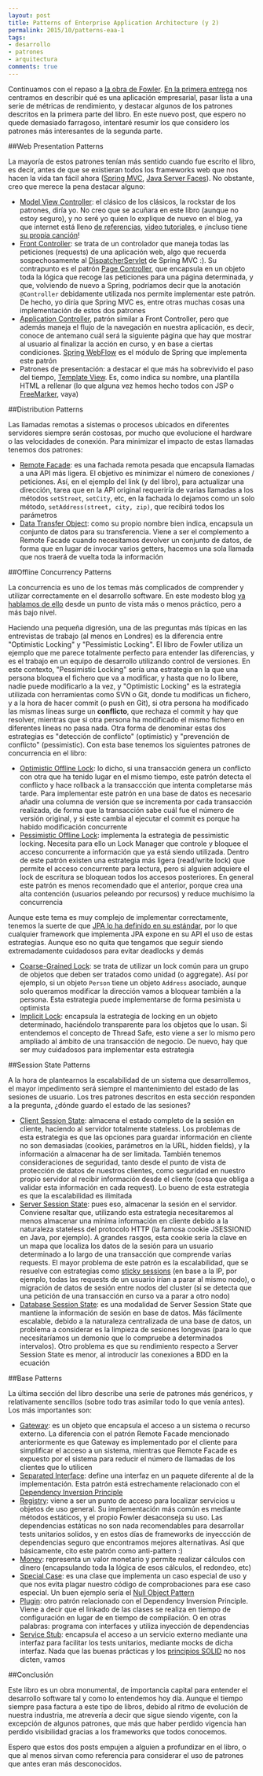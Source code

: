 ```yaml
---
layout: post
title: Patterns of Enterprise Application Architecture (y 2)
permalink: 2015/10/patterns-eaa-1
tags:
- desarrollo
- patrones
- arquitectura
comments: true
---
```


Continuamos con el repaso a [la obra de Fowler](http://www.amazon.es/Enterprise-Application-Architecture-Addison-Wesley-Signature/dp/0321127420/ref=sr_1_1?ie=UTF8&qid=1443261882&sr=8-1&keywords=patterns+of+enterprise+application+architecture). [En la primera entrega](/2015/09/patterns-eaa-1) nos centramos en describir qué es una aplicación empresarial, pasar lista a una serie de métricas de rendimiento, y destacar algunos de los patrones descritos en la primera parte del libro. En este nuevo post, que espero no quede demasiado farragoso, intentaré resumir los que considero los patrones más interesantes de la segunda parte.

<!--break-->

##Web Presentation Patterns

La mayoría de estos patrones tenían más sentido cuando fue escrito el libro, es decir, antes de que se existieran todos los frameworks web que nos hacen la vida tan fácil ahora ([Spring MVC](http://docs.spring.io/spring-framework/docs/current/spring-framework-reference/html/mvc.html), [Java Server Faces](https://es.wikipedia.org/wiki/JavaServer_Faces)). No obstante, creo que merece la pena destacar alguno:

* [Model View Controller](http://martinfowler.com/eaaCatalog/modelViewController.html): el clásico de los clásicos, la rockstar de los patrones, diría yo. No creo que se acuñara en este libro (aunque no estoy seguro), y no seré yo quien lo explique de nuevo en el blog, ya que internet está lleno [de referencias](https://en.wikipedia.org/wiki/Model%E2%80%93view%E2%80%93controller), [video tutoriales](https://www.youtube.com/watch?v=qXRcVhWxuaU), e ¡incluso tiene [su propia canción](https://www.youtube.com/watch?v=YYvOGPMLVDo)!
* [Front Controller](http://martinfowler.com/eaaCatalog/frontController.html): se trata de un controlador que maneja todas las peticiones (requests) de una aplicación web, algo que recuerda sospechosamente al [DispatcherServlet](http://docs.spring.io/spring/docs/current/javadoc-api/org/springframework/web/servlet/DispatcherServlet.html) de Spring MVC :). Su contrapunto es el patrón [Page Controller](http://martinfowler.com/eaaCatalog/pageController.html), que encapsula en un objeto toda la lógica que recoge las peticiones para una página determinada, y que, volviendo de nuevo a Spring, podríamos decir que la anotación `@Controller` debidamente utilizada nos permite implementar este patrón. De hecho, yo diría que Spring MVC es, entre otras muchas cosas una implementación de estos dos patrones
* [Application Controller](http://martinfowler.com/eaaCatalog/applicationController.html), patrón similar a Front Controller, pero que además maneja el flujo de la navegación en nuestra aplicación, es decir, conoce de antemano cuál será la siguiente página que hay que mostrar al usuario al finalizar la acción en curso, y en base a ciertas condiciones. [Spring WebFlow](http://projects.spring.io/spring-webflow/) es el módulo de Spring que implementa este patrón
* Patrones de presentación: a destacar el que más ha sobrevivido el paso del tiempo, [Template View](http://martinfowler.com/eaaCatalog/templateView.html). Es, como indica su nombre, una plantilla HTML a rellenar (lo que alguna vez hemos hecho todos con JSP o [FreeMarker](http://freemarker.org/), vaya)

##Distribution Patterns

Las llamadas remotas a sistemas o procesos ubicados en diferentes servidores siempre serán costosas, por mucho que evolucione el hardware o las velocidades de conexión. Para minimizar el impacto de estas llamadas tenemos dos patrones:

* [Remote Facade](http://martinfowler.com/eaaCatalog/remoteFacade.html): es una fachada remota pesada que encapsula llamadas a una API más ligera. El objetivo es minimizar el número de conexiones / peticiones. Así, en el ejemplo del link (y del libro), para actualizar una dirección, tarea que en la API original requeriría de varias llamadas a los métodos `setStreet`, `setCity`, etc, en la fachada lo dejamos como un solo método, `setAddress(street, city, zip)`, que recibirá todos los parámetros
* [Data Transfer Object](http://martinfowler.com/eaaCatalog/dataTransferObject.html): como su propio nombre bien indica, encapsula un conjunto de datos para su transferencia. Viene a ser el complemento a Remote Facade cuando necesitamos devolver un conjunto de datos, de forma que en lugar de invocar varios getters, hacemos una sola llamada que nos traerá de vuelta toda la información

##Offline Concurrency Patterns

La concurrencia es uno de los temas más complicados de comprender y utilizar correctamente en el desarrollo software. En este modesto blog [ya hablamos de ello](/2015/05/multithreading-1) desde un punto de vista más o menos práctico, pero a más bajo nivel.

Haciendo una pequeña digresión, una de las preguntas más típicas en las entrevistas de trabajo (al menos en Londres) es la diferencia entre "Optimistic Locking" y "Pessimistic Locking". El libro de Fowler utiliza un ejemplo que me parece totalmente perfecto para entender las diferencias, y es el trabajo en un equipo de desarrollo utilizando control de versiones. En este contexto, "Pessimistic Locking" sería una estrategia en la que una persona bloquea el fichero que va a modificar, y hasta que no lo libere, nadie puede modificarlo a la vez, y "Optimistic Locking" es la estrategia utilizada con herramientas como SVN o Git, donde tu modificas un fichero, y a la hora de hacer commit (o push en Git), si otra persona ha modificado las mismas líneas surge un **conflicto**, que rechaza el commit y hay que resolver, mientras que si otra persona ha modificado el mismo fichero en diferentes líneas no pasa nada. Otra forma de denominar estas dos estrategias es "detección de conflicto" (optimistic) y "prevención de conflicto" (pessimistic). Con esta base tenemos los siguientes patrones de concurrencia en el libro:

* [Optimistic Offline Lock](http://martinfowler.com/eaaCatalog/optimisticOfflineLock.html): lo dicho, si una transacción genera un conflicto con otra que ha tenido lugar en el mismo tiempo, este patrón detecta el conflicto y hace rollback a la transaccción que intenta completarse más tarde. Para implementar este patrón en una base de datos es necesario añadir una columna de versión que se incrementa por cada transacción realizada, de forma que la transacción sabe cuál fue el número de versión original, y si este cambia al ejecutar el commit es porque ha habido modificación concurrente
* [Pessimistic Offline Lock](http://martinfowler.com/eaaCatalog/pessimisticOfflineLock.html): implementa la estrategia de pessimistic locking. Necesita para ello un Lock Manager que controle y bloquee el acceso concurrente a información que ya está siendo utilizada. Dentro de este patrón existen una estrategia más ligera (read/write lock) que permite el acceso concurrente para lectura, pero si alguien adquiere el lock de escritura se bloquean todos los accesos posteriores. En general este patrón es menos recomendado que el anterior, porque crea una alta contención (usuarios peleando por recursos) y reduce muchísimo la concurrencia

Aunque este tema es muy complejo de implementar correctamente, tenemos la suerte de que [JPA lo ha definido en su estándar](https://blogs.oracle.com/carolmcdonald/entry/jpa_2_0_concurrency_and), por lo que cualquier framework que implementa JPA expone en su API el uso de estas estrategias. Aunque eso no quita que tengamos que seguir siendo extremadamente cuidadosos para evitar deadlocks y demás

* [Coarse-Grained Lock](http://martinfowler.com/eaaCatalog/coarseGrainedLock.html): se trata de utilizar un lock común para un grupo de objetos que deben ser tratados como unidad (o aggregate). Así por ejemplo, si un objeto `Person` tiene un objeto `Address` asociado, aunque solo queramos modificar la dirección vamos a bloquear también a la persona. Esta estrategia puede implementarse de forma pesimista u optimista
* [Implicit Lock](http://martinfowler.com/eaaCatalog/implicitLock.html): encapsula la estrategia de locking en un objeto determinado, haciéndolo transparente para los objetos que lo usan. Si entendemos el concepto de Thread Safe, esto viene a ser lo mismo pero ampliado al ámbito de una transacción de negocio. De nuevo, hay que ser muy cuidadosos para implementar esta estrategia

##Session State Patterns

A la hora de plantearnos la escalabilidad de un sistema que desarrollemos, el mayor impedimento será siempre el mantenimiento del estado de las sesiones de usuario. Los tres patrones descritos en esta sección responden a la pregunta, ¿dónde guardo el estado de las sesiones?

* [Client Session State](http://martinfowler.com/eaaCatalog/clientSessionState.html): almacena el estado completo de la sesión en cliente, haciendo al servidor totalmente stateless. Los problemas de esta estrategia es que las opciones para guardar información en cliente no son demasiadas (cookies, parámetros en la URL, hidden fields), y la información a almacenar ha de ser limitada. También tenemos consideraciones de seguridad, tanto desde el punto de vista de protección de datos de nuestros clientes, como seguridad en nuestro propio servidor al recibir información desde el cliente (cosa que obliga a validar esta información en cada request). Lo bueno de esta estrategia es que la escalabilidad es ilimitada
* [Server Session State](http://martinfowler.com/eaaCatalog/serverSessionState.html): pues eso, almacenar la sesión en el servidor. Conviene resaltar que, utilizando esta estrategia necesitaremos al menos almacenar una mínima información en cliente debido a la naturaleza stateless del protocolo HTTP (la famosa cookie JSESSIONID en Java, por ejemplo). A grandes rasgos, esta cookie sería la clave en un mapa que localiza los datos de la sesión para un usuario determinado a lo largo de una transacción que comprende varias requests. El mayor problema de este patrón es la escalabilidad, que se resuelve con estrategias como [sticky sessions](http://stackoverflow.com/questions/10494431/sticky-and-non-sticky-sessions) (en base a la IP, por ejemplo, todas las requests de un usuario irían a parar al mismo nodo), o migración de datos de sesión entre nodos del cluster (si se detecta que una petición de una transacción en curso va a parar a otro nodo)
* [Database Session State](http://martinfowler.com/eaaCatalog/databaseSessionState.html): es una modalidad de Server Session State que mantiene la información de sesión en base de datos. Más fácilmente escalable, debido a la naturaleza centralizada de una base de datos, un problema a considerar es la limpieza de sesiones longevas (para lo que necesitaríamos un demonio que lo compruebe a determinados intervalos). Otro problema es que su rendimiento respecto a Server Session State es menor, al introducir las conexiones a BDD en la ecuación

##Base Patterns

La última sección del libro describe una serie de patrones más genéricos, y relativamente sencillos (sobre todo tras asimilar todo lo que venía antes). Los más importantes son:

* [Gateway](http://martinfowler.com/eaaCatalog/gateway.html): es un objeto que encapsula el acceso a un sistema o recurso externo. La diferencia con el patrón Remote Facade mencionado anteriormente es que Gateway es implementado por el cliente para simplificar el acceso a un sistema, mientras que Remote Facade es expuesto por el sistema para reducir el número de llamadas de los clientes que lo utilicen
* [Separated Interface](http://martinfowler.com/eaaCatalog/separatedInterface.html): define una interfaz en un paquete diferente al de la implementación. Esta patrón está estrechamente relacionado con el [Dependency Inversion Principle](/2015/03/principios-dependencias)
* [Registry](http://martinfowler.com/eaaCatalog/registry.html): viene a ser un punto de acceso para localizar servicios u objetos de uso general. Su implementación más común es mediante métodos estáticos, y el propio Fowler desaconseja su uso. Las dependencias estáticas no son nada recomendables para desarrollar tests unitarios solidos, y en estos días de frameworks de inyeccción de dependencias seguro que encontramos mejores alternativas. Así que básicamente, cito este patrón como anti-pattern :)
* [Money](http://martinfowler.com/eaaCatalog/money.html): representa un valor monetario y permite realizar cálculos con dinero (encapsulando toda la lógica de esos cálculos, el redondeo, etc)
* [Special Case](http://martinfowler.com/eaaCatalog/specialCase.html): es una clase que implementa un caso especial de uso y que nos evita plagar nuestro código de comprobaciones para ese caso especial. Un buen ejemplo sería el [Null Object Pattern](https://sourcemaking.com/design_patterns/null_object)
* [Plugin](http://martinfowler.com/eaaCatalog/plugin.html): otro patrón relacionado con el Dependency Inversion Principle. Viene a decir que el linkado de las clases se realiza en tiempo de configuración en lugar de en tiempo de compilación. O en otras palabras: programa con interfaces y utiliza inyección de dependencias
* [Service Stub](http://martinfowler.com/eaaCatalog/serviceStub.html): encapsula el acceso a un servicio externo mediante una interfaz para facilitar los tests unitarios, mediante mocks de dicha interfaz. Nada que las buenas prácticas y los [principios SOLID](https://en.wikipedia.org/wiki/SOLID_(object-oriented_design)) no nos dicten, vamos

##Conclusión

Este libro es un obra monumental, de importancia capital para entender el desarrollo software tal y como lo entendemos hoy día. Aunque el tiempo siempre pasa factura a este tipo de libros, debido al ritmo de evolución de nuestra industria, me atrevería a decir que sigue siendo vigente, con la excepción de algunos patrones, que más que haber perdido vigencia han perdido visibilidad gracias a los frameworks que todos conocemos.

Espero que estos dos posts empujen a alguien a profundizar en el libro, o que al menos sirvan como referencia para considerar el uso de patrones que antes eran más desconocidos.
